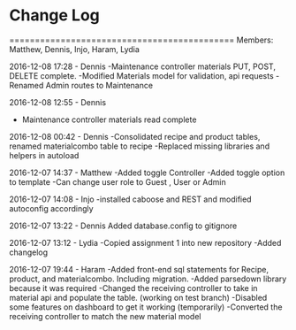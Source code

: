 # Change Log 

============================================
Members: Matthew, Dennis, Injo, Haram, Lydia

2016-12-08 17:28 - Dennis
-Maintenance controller materials PUT, POST, DELETE complete.
-Modified Materials model for validation, api requests
-Renamed Admin routes to Maintenance 

2016-12-08 12:55 - Dennis
- Maintenance controller materials read complete

2016-12-08 00:42 - Dennis
-Consolidated recipe and product tables, renamed materialcombo table to recipe
-Replaced missing libraries and helpers in autoload

2016-12-07 14:37 - Matthew
-Added toggle Controller
-Added toggle option to template
-Can change user role to Guest , User or Admin

2016-12-07 14:08 - Injo
-installed caboose and REST and modified autoconfig accordingly

2016-12-07 13:22 - Dennis
Added database.config to gitignore

2016-12-07 13:12 - Lydia
-Copied assignment 1 into new repository
-Added changelog

2016-12-07 19:44 - Haram
-Added front-end sql statements for Recipe, product, and materialcombo. Including migration.
-Added parsedown library because it was required
-Changed the receiving controller to take in material api and populate the table. (working on test branch)
-Disabled some features on dashboard to get it working (temporarily)
-Converted the receiving controller to match the new material model